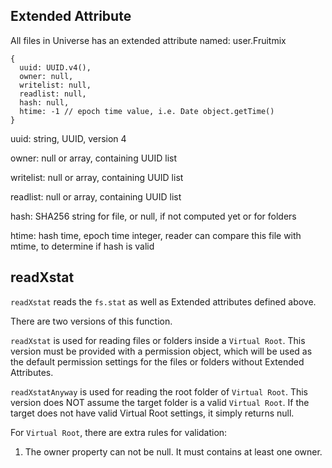 ## Extended Attribute

All files in Universe has an extended attribute named: user.Fruitmix

```
{
  uuid: UUID.v4(),
  owner: null,
  writelist: null,
  readlist: null,
  hash: null,
  htime: -1 // epoch time value, i.e. Date object.getTime()
}
```
uuid: string, UUID, version 4

owner: null or array, containing UUID list

writelist: null or array, containing UUID list

readlist: null or array, containing UUID list

hash: SHA256 string for file, or null, if not computed yet or for folders

htime: hash time, epoch time integer, reader can compare this file with mtime, to determine if hash is valid

## readXstat

`readXstat` reads the `fs.stat` as well as Extended attributes defined above.

There are two versions of this function.

`readXstat` is used for reading files or folders inside a `Virtual Root`. This version must be provided with a permission object, which will be used as the default permission settings for the files or folders without Extended Attributes.

`readXstatAnyway` is used for reading the root folder of `Virtual Root`. This version does NOT assume the target folder is a valid `Virtual Root`. If the target does not have valid Virtual Root settings, it simply returns null.

For `Virtual Root`, there are extra rules for validation:

1. The owner property can not be null. It must contains at least one owner.
